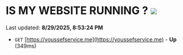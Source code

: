 # IS MY WEBSITE RUNNING ? [![](https://img.shields.io/static/v1?label=Sponsor&message=%E2%9D%A4&logo=GitHub&color=%23fe8e86)](https://github.com/sponsors/Youssef-Lehmam)

Last updated: **8/29/2025, 8:53:24 PM**

- `GET` [https://youssefservice.me](https://youssefservice.me) - **Up** (349ms)
